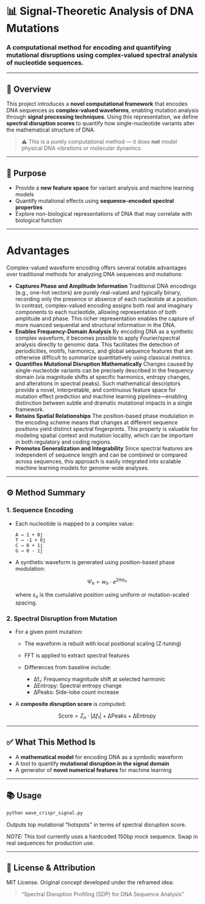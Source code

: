 # 📊 Signal-Theoretic Analysis of DNA Mutations

### A computational method for encoding and quantifying mutational disruptions using complex-valued spectral analysis of nucleotide sequences.

---

## 🧬 Overview

This project introduces a **novel computational framework** that encodes DNA sequences as **complex-valued waveforms**,
enabling mutation analysis through **signal processing techniques**. Using this representation, we define **spectral
disruption scores** to quantify how single-nucleotide variants alter the mathematical structure of DNA.

> ⚠️ This is a purely computational method — it does **not** model physical DNA vibrations or molecular dynamics.

---

## 🎯 Purpose

* Provide a **new feature space** for variant analysis and machine learning models
* Quantify mutational effects using **sequence-encoded spectral properties**
* Explore non-biological representations of DNA that may correlate with biological function

---

# Advantages

Complex-valued waveform encoding offers several notable advantages over traditional methods for analyzing DNA sequences
and mutations:

- **Captures Phase and Amplitude Information**
  Traditional DNA encodings (e.g., one-hot vectors) are purely real-valued and typically binary, recording only the
  presence or absence of each nucleotide at a position. In contrast, complex-valued encoding assigns both real and
  imaginary components to each nucleotide, allowing representation of both amplitude and phase. This richer
  representation enables the capture of more nuanced sequential and structural information in the DNA.
- **Enables Frequency-Domain Analysis**
  By encoding DNA as a synthetic complex waveform, it becomes possible to apply Fourier/spectral analysis directly to
  genomic data. This facilitates the detection of periodicities, motifs, harmonics, and global sequence features that
  are otherwise difficult to summarize quantitatively using classical metrics.
- **Quantifies Mutational Disruption Mathematically**
  Changes caused by single-nucleotide variants can be precisely described in the frequency domain (via magnitude shifts
  at specific harmonics, entropy changes, and alterations in spectral peaks). Such mathematical descriptors provide a
  novel, interpretable, and continuous feature space for mutation effect prediction and machine learning
  pipelines—enabling distinction between subtle and dramatic mutational impacts in a single framework.
- **Retains Spatial Relationships**
  The position-based phase modulation in the encoding scheme means that changes at different sequence positions yield
  distinct spectral fingerprints. This property is valuable for modeling spatial context and mutation locality, which
  can be important in both regulatory and coding regions.
- **Promotes Generalization and Integrability**
  Since spectral features are independent of sequence length and can be combined or compared across sequences, this
  approach is easily integrated into scalable machine learning models for genome-wide analyses.

---

## ⚙️ Method Summary

### 1. **Sequence Encoding**

* Each nucleotide is mapped to a complex value:

  ```
  A → 1 + 0j
  T → -1 + 0j
  C → 0 + 1j
  G → 0 - 1j
  ```
* A synthetic waveform is generated using position-based phase modulation:

  $$
  Ψ_n = w_n \cdot e^{2πi s_n}
  $$

  where $s_n$ is the cumulative position using uniform or mutation-scaled spacing.

### 2. **Spectral Disruption from Mutation**

* For a given point mutation:

    * The waveform is rebuilt with local positional scaling (Z-tuning)
    * FFT is applied to extract spectral features
    * Differences from baseline include:

        * Δf₁: Frequency magnitude shift at selected harmonic
        * ΔEntropy: Spectral entropy change
        * ΔPeaks: Side-lobe count increase
* A **composite disruption score** is computed:

  $$
  \text{Score} = Z_n \cdot |\Delta f_1| + \text{ΔPeaks} + \text{ΔEntropy}
  $$

---

## ✅ What This Method **Is**

* A **mathematical model** for encoding DNA as a symbolic waveform
* A tool to quantify **mutational disruption in the signal domain**
* A generator of **novel numerical features** for machine learning

---


## 📚 Usage

```bash
python wave_crispr_signal.py
```

Outputs top mutational "hotspots" in terms of spectral disruption score.

*NOTE:*
This tool currently uses a hardcoded 150bp mock sequence. Swap in real sequences for production use.

---

## 🧠 License & Attribution

MIT License.
Original concept developed under the reframed idea:

> “Spectral Disruption Profiling (SDP) for DNA Sequence Analysis”
